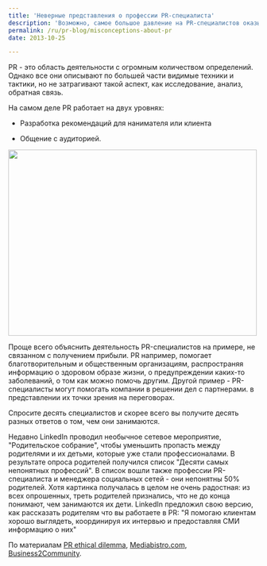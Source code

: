 ```yaml
---
title: 'Неверные представления о профессии PR-специалиста'
description: 'Возможно, самое большое давление на PR-специалистов оказывает тот факт, что роль PR неправильно понимается менеджерами компаний. Большинство клиентов, которые обращаются в PR-агентства, считают, что PR должен представлять их компанию в выгодном свете, что бы ни случилось.  В таком случае ложь, пропаганда, манипуляции становятся неизбежными потому что как бы хороша ни была компания, проблемы иногда возникают. На самом деле задача PR-специалиста в том, чтобы разрешить кризис, оставаясь лояльным и по отношению к публике, и по отношению к компании.'
permalink: /ru/pr-blog/misconceptions-about-pr
date: 2013-10-25

---
```


PR - это область деятельности с огромным количеством определений. Однако все они описывают по большей части видимые техники и тактики, но не затрагивают такой аспект, как исследование, анализ, обратная связь.

На самом деле PR работает на двух уровнях:

 - Разработка рекомендаций для нанимателя или клиента

 - Общение с аудиторией.

<img src="{{ site.assets }}/upload/4535178997_dcd7ef42c5_0.jpg" alt="" class="post__img" width="500" height="375">

Проще всего объяснить деятельность PR-специалистов на примере, не связанном с получением прибыли. PR например, помогает благотворительным и общественным организациям, распространяя информацию о здоровом образе жизни, о предупреждении каких-то заболеваний, о том как можно помочь другим. Другой пример - PR-специалисты могут помогать компании в решении дел с партнерами. в представлении их точки зрения на переговорах.

Спросите десять специалистов и скорее всего вы получите десять разных ответов о том, чем они занимаются.

Недавно LinkedIn проводил необычное сетевое мероприятие, "Родительское собрание", чтобы уменьшить пропасть между родителями и их детьми, которые уже стали профессионалами. В результате опроса родителей получился список "Десяти самых непонятных профессий". В список вошли также профессии PR-специалиста и менеджера социальных сетей - они непонятны 50% родителей. Хотя картинка получалась в целом не очень радостная: из всех опрошенных, треть родителей признались, что не до конца понимают, чем занимаются их дети. LinkedIn предложил свою версию, как рассказать родителям что вы работаете в PR: "Я помогаю клиентам хорошо выглядеть, координируя их интервью и предоставляя СМИ информацию о них"

По материалам <a href="https://prethicaldilemma.blogspot.ru/2008/01/do-employers-of-public-relations.html"> PR ethical dilemma</a>, <a href="https://www.mediabistro.com/prnewser/how-do-you-describe-your-job-to-your-parents_b72431">Mediabistro.com</a>, <a href="https://www.business2community.com/public-relations/why-the-public-relations-agency-is-misunderstood-0577322">Business2Community</a>.


